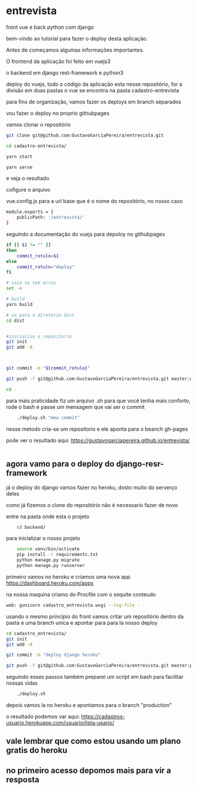 # entrevista
front vue e back python com django



bem-vindo ao tutorial para fazer o deploy desta aplicação.

Antes de começamos algumas informações importantes.

O frontend da aplicação foi feito em vuejs3

o backend em django rest-framework e python3

deploy do vuejs, todo o código da aplicação esta nesse repositório, for a divisão em duas pastas
o vue se encontra na pasta cadastro-entrevista

para fins de organização, vamos fazer os deploys em branch separados

vou fazer o deploy no proprio githubpages

vamos clonar o repositório

```bash
git clone git@github.com:GustavoGarciaPereira/entrevista.git
```

```bash
cd cadastro-entrevista/
```

```bash
yarn start
```

```bash
yarn serve
```
e veja o resultado



cofigure o arquivo

vue.config.js
para a url base que é o nome do repositório, no nosso caso

```bash
module.exports = {
    publicPath: '/entrevista/'
}
```

seguindo a documentação do vuejs para depoloy no githubpages


```bash
if [[ $1 != "" ]]
then
    commit_rotulo=$1
else
    commit_rotulo="deploy"
fi

# saia se tem erros
set -e

# build
yarn build

# va para o diretorio dist
cd dist


#inicialise o repositorio
git init
git add -A



git commit -m "${commit_rotulo}"

git push -f git@github.com:GustavoGarciaPereira/entrevista.git master:gh-pages

cd -
```
para mais praticidade fiz um arquivo
.sh
para que você tenha mais conforto,
rode o bash e passe um mensagem que vai ser o commit

```bash
    ./deploy.sh "meu commit"
```
nesse metodo cria-se um repositorio e ele aponta para o beanch gh-pages



pode ver o resultado aqui:
https://gustavogarciapereira.github.io/entrevista/


```bash
```

## agora vamo para o deploy do django-resr-framework

já o deploy do django vamos fazer no heroku, dosto muito do serverço deles

como já fizemos o clone do repositório não é necessario fazer de novo


entre na pasta onde esta o projeto
```bash
    cd backend/
```

para inicializar o nosso projeto
```bash
    source venv/bin/activate
    pip install -r requirements.txt
    python manage.py migrate
    python manage.py runserver
```

primeiro vamos no heroku e criamos uma nova app
https://dashboard.heroku.com/apps

na nossa maquina 
criamo do Procfile com o sequite conteudo

```bash
web: gunicorn cadastro_entrevista.wsgi --log-file -
```

usando o mesmo princípio do front vamos critar um repositório dentro da pasta e uma branch unica e apontar para para la nosso deploy

```bash
cd cadastro_entrevista/
git init
git add -A

git commit -m "deploy django heroku"

git push -f git@github.com:GustavoGarciaPereira/entrevista.git master:production
```

seguindo esses passos
também preparei um script em bash para facilitar nossas vidas

```bash
    ./deploy.sh
```

depois vamos la no heroku e apontamos para o branch "production"

o resultado podemos var aqui:
https://cadastros-usuario.herokuapp.com/usuario/lista-usario/


## vale lembrar que como estou usando um plano gratis do heroku
## no primeiro acesso depomos mais para vir a resposta
